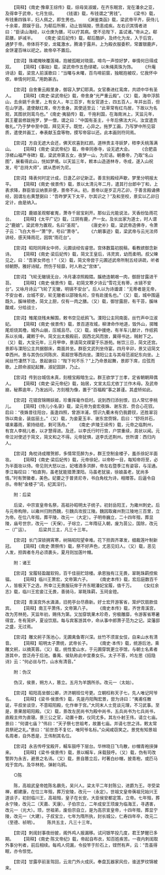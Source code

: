 <!-- { "loadSidebar": true } -->
　　【简释】《南史·豫章王综传》载，综母吴淑媛，在齐东眠宫，宠在潘余之亚，及得幸于武帝，七月生综。
　　《钱谱》载，布钱谓之“男钱”。
　　《梁书》载，布钱重四铢半，妇人佩之，即生男也。
　　《渊鉴类函》载，梁武帝平齐，获侍儿十余辈，颇娱于目。为郗后所察，动止皆隔拗，愤恚成疾。左右识其情者进曰：“臣读山海经，以仓庚为膳，可以疗其病。使不忌陛下，盖试诸。”帝从之。郗茹膳，妒减半。
　　《南史·梁后妃传》载，郗后酷妒，及终化为龙，入于后宫，通梦于帝。帝体将不安，龙辄激水，腾涌于露井。上为殿衣服委积，常置银鹿庐，金饼灌百味以祀之。故帝卒不置后。

　　【宫词】珠裙掩映覆莲绳，抱被孤眠对晓窗。啼鸟一声惊好梦，单情何日得成双。
　　【简释】《事始》载，梁武帝作五色绿裙，以朱绳真珠为饰。
　　《升庵诗话》载，梁宫人前溪歌曰：“当曙与未曙，百鸟啼前窗，独眠抱被叹，忆我怀中侬，单情何时双。”用韵甚古。

　　【宫词】自舍重云殿里身，御容入梦幻耶真。女官奏进红鸾席，共颂中华有圣人。
　　【简释】《南史·梁武帝纪》载，帝舍身“光严重云殿”。（又）载，海中浮鹄山，去余姚千余里，上有女人，年三百岁，有女官道士，四五百人，年并出百，但在山学道。遣使献红席，帝方舍身。其使适至云：“此草常有红鸟居，下故以为名观，其图状则鸾鸟也。”《南史·夷貊传》载，千拖利国，在海南洲上，天监元年，其王瞿昙修跋拖罗，梦一僧，谓之曰：“中国有圣主，十年后佛法大兴。汝宜遣贡敬礼。”乃于梦中至中国，拜见天子。既觉，心异之。拖罗工画，乃写梦中所见容质，遣使并画工，奉表献玉盘等物，摸写帝容以还。此本画则符同焉。

　　【宫词】方自无遮大会还，佛天欢喜到红颜。道林贵主寻妖梦，秾李夭桃落满山。
　　【简释】《南史·梁武帝纪》载，帝幸同泰寺，设无遮大会。
　　《合肥县浮槎山福严寺碑》载，梁武帝第五女，夜梦一山，为尼诘。朝奏帝，乃取“名山图”，展看得此山，恍如梦境。以天监三年，敕本山造道林寺，寺成，遂入山祝发，号“总持大师”，嫔从悉听为尼。

　　【宫词】降表何时定计成，日逢乙卯记新正。善言别殿经声歇，梦里分明报太平。
　　【简释】《南史·侯景传》载，景以太清元年二月，遣其行台郎中丁和，上表求降，群臣皆议纳景非便，景帝不从。初，景帝以是岁正月乙卯，于善言殿诵佛经，因谓左右黄慧弼曰：“吾昨梦天下太平，尔其识之？”及和至校，景实以乙卯日定计，由是纳入。

　　【宫词】鹿娘圣观郁崔嵬，萧寺千层宝刹开。那似云光能说法，天香纷坠雨花台。
　　【简释】《太平广记》载，江阴有鹿，产一女。及长出家为道士，时人谓之“鹿娘”。梁武帝为置观，名曰“圣观”。
　　《唐史补》载，梁武帝造佛寺，令萧子云：飞白大书一“萧”字，号曰“萧寺”。
　　《六朝事迹》载，梁武帝与云光法师讲经，感天降雨花，因筑“雨花台”。

　　【宫词】昭阳同拜女中师，元圃谈经佐睿思。宫体数篇初脱稿，看教嫔御念新诗。
　　【简释】《南史·梁后妃传》载，简文王皇后，讳灵宾，幼而柔明。叔父暕见之，曰：“吾家女师也！”（又）载，简文帝尝于元圃述武帝所制五经讲疏，听者倾朝野。雅好诗赋，然伤于轻靡，时人称之“宫体”。

　　【宫词】飞轮无辙镜无台，冷月凄凉照殿隈。膎绝连朝艰一肉，御厨甘露进干苔。
　　【简释】《南史·侯景传》载，初简文寒夕诗云“雪花无有蒂，水镜不安台”。又咏月诗云“飞轮了无辙，明镜不安台”。后人以为诗谶谓：“无蒂者是无帝，不安台者，台城不安，轮无辙者以邵陵名纶，空有赴援名也。”（又）载，城中围逼既久，膎味顿绝，简文上厨，仅有一肉之膳。（又）载，御甘露厨，有干苔，膎味酸咸，分给战士，

　　【宫词】雉尾烧残未解围，敕书空见纸鸦飞。溧阳公主同南面，丝竹声中泣淑妃。
　　【简释】《南史·侯景传》载，景百道攻城，柳津命作地道，毁外山，掷雉尾炬烧其橹，城外山崩，压城且尽。（又）载，城中援绝，有羊车儿献计，作纸鸦系以长绳，藏敕于中。简文出太极殿前，因西北风而放，冀得书达，贼射下之。（又）载，大宝元年，三月甲申，景请简文禊宴于乐游苑。帐饮三日，简文还宫。景即与溧阳公主共据御床，南面并坐。群臣文武列坐侍宴。四月辛卯，景又诏简文幸西州。景与其伪仪同陈庆、索超世等西向坐。溧阳公主与其母范淑妃东向坐。上闻丝竹凄然下泣。景起谢曰：“陛下何不乐？”上乃命景起舞，景即下席，应弦而歌。上顾命淑妃起舞，淑妃固辞，乃止。

　　【宫词】传到台城信未真，刻檀宝殿暗生尘。群王欲学丁兰孝，定省朝朝拜偶人。
　　【简释】《南史·梁元帝纪》载，始居，文宣太后尤依丁兰作木母。及武帝崩，秘葬逾年，乃发凶问，方刻檀为像，置于“百福殿”事之甚谨。其虚矫如此。

　　【宫词】花钿宫锦赐妖姬，珍重挥毫作启时。说到西归添别恨，旧人常忆李桃儿。
　　【简释】《侍儿小名录》载，梁元帝为妾宏夜姝、谢东宫、赍合心花钗。启曰：“夜姝昔往阳台，虽逢四照，曾游沣浦，惯识九衢未有仍我爵钗，还胜翠羽饰以南金，装兹丽土。”（又）载，为妾夏玉丰、谢东宫赍锦，启曰：“舒将并石，堪来暮雨，萦持结缆，剩可荡舟。”
　　《南史·庐陵王续传》载，元帝之临荆州，有宫人李桃儿者，以才慧得进。及还，以李氏行时行宫，户禁重续，具状以闻。元帝泣对使述于简文，简文和之不得。元帝犹惧，送李氏还荆州。世所谓：西归内人。

　　【宫词】角枕诗成赠贺郎，多情常觅醉为乡。群王空制金楼子，羞杀徐妃半面妆。
　　【简释】《南史·梁后妃传》载，元帝徐妃，以帝眇一目，每知帝将至，必为半面妆以侍。帝见则大怒以出，妃嗜酒多洪醉，帝左右暨季江有姿容，与淫通。季江每叹曰：“柏直狗，虽老犹能猎萧溧阳。马虽老犹骏，徐娘虽老，犹尚多情。”时有贺徽者，美色。妃要之于普贤尼寺，书白角枕为诗，相赠答。后逼令自杀。帝制“金楼子”词，纪其淫行。

　　附：后梁

　　后梁，中宗宣皇帝名祭，高祖孙昭明太子统子。初封岳阳王，为雍州刺史。后与元帝构隙，以雍州归附西魏，引魏兵攻拔江陵。魏因取雍州割江陵地三百里，立为帝。在位八年殂，葬平陵，改元一（大定）。子明帝巍立，二十四年殂，葬显陵，庙号世宗，改元一（天保）。子琮立，二年隋征入朝，废为莒公，国除，改元一（广运）。
　　后梁共三主，凡三十三年。

　　【宫词】长门深锁拥宵寒，树隔昭阳望幸难。花下担舆齐罩发，细裁莲叶制新冠。
　　【简释】《南史·萧祭传》载，祭不好声色，尤恶见妇人。（又）载，恶见人发，担舆者冬月必须裹头，夏月则加莲叶帽。

　　附：诸王

　　【宫词】宝履轻盈蹴软钩，百千佳丽贮琼楼。承恩独有江无畏，翠毦珠羁控紫骝。
　　【简释】临川王萧宏，文帝第六子。
　　《南史本传》载，宏后庭数百千人，皆极天下之选，所幸江无畏服玩侔于齐东眠潘妃宝履，值千万。
　　《女红余志》载，临川王宏妾江无畏，善骑马，翠毦珠羁，玉珂金镫。

　　【宫词】青溪宫外水潾潾，旧苑亭台尽鼎新。好士宏开游客省，笼炉饮扇款佳宾。
　　【简释】南王平萧伟，文帝第八子。
　　《南史本传》载，齐世青溪宫，改为芳林苑，天监年初，赐伟为第。又加穿筑果木珍奇，穷极雕靡，令游客省寒暑得宜，冬有笼炉，夏设饮扇。每与宾客游其中，命从事中郎萧子范为之记。梁藩邸之盛，无过焉。

　　【宫词】雕文舸子荡池心，无圃禽鱼寄兴深。丝竹不须宣女伎，自来山水有清音。
　　【简释】昭明太子萧统，武帝长子。
　　《南史·本传》载，统游后池，乘雕文舸，以摘芙蓉。（又）载，统性爱山水，于元圃穿筑更立亭馆，与朝士名素者游其中，尝泛舟于后池。番禺、侯轨称此中宜奏女乐。太子不答，吟左思《招隐诗》云：“何必丝与竹，山水有清音。”

　　附：伪汉

　　伪汉，侯景，朔方人，篡立。五月为羊鵾所杀。改元一（太始）。

　　【宫词】昭阳高坐御公卿，济济朝班位号更。立朝枉称天子七，先人唯记阿爷名。
　　【简释】《梁书·侯景传》载，先是丹阳陶宏景，尝为诗曰：“夷甫任散诞，平叔坐谈空，不意昭阳殿，化作单于宫。”大同末人士竞谈元理，不习武事。至是，景果居昭阳殿。（又）载，景改左民尚书为殿中尚书，五兵尚书为七兵尚书，直殿主帅为直寝。景三公之官，动置十数，仪同尤多。其左仆射王伟，请立七庙。景曰：“何谓七庙？”伟曰：“天子祭七世祖考，故置七庙。并请七世之讳，敕太常具祭祀之礼。”景曰：“前世吾不复忆，唯阿爷名标。”众闻咸窃笑之。景党有知景祖名周者，自外悉是，王伟制其名位。

　　【宫词】永吉传呼宝殿开，轜车鼓呼下层台。华林晓日飞鸟散，纱帽青袍挟弹来。
　　【简释】《梁书·侯景传》载，景以轜车，床载鼓呼。（又）载，伪有司改警跸为永吉，避景之名讳。（又）载，景自篡立后，时著白纱帽，披青袍，或匹马戏于宫内。及华林苑，弹射乌鸦。

　　○陈

　　陈，高祖武皇帝姓陈名霸先，吴兴人。梁太平二年封陈公，进爵为王。寻受梁禅，都建康，在位三年殂，葬万安陵，改元一（永定）。世祖文皇帝蒨祖兄始兴王道谈子，初封临川王，高祖殂，皇子在长安。大臣侯安都定策，立帝。七年殂，葬永宁陵，改元二（天嘉、天康）。子伯宗立，二年成安王顼废为临海王，寻遇害，改元一（光大）。顼，世祖弟，废伯宗自立，是为高宗宣皇帝，十四年殂，葬显宁陵，改元一（大建）。子叔宝立，七年为隋所执，封长城公，仁寿四年卒，改元二（至德、祯明）。
　　陈共五主，凡三十三年。

　　【宫词】刺闺封事夜纷披，阁外鸡人报漏移。试问银竿投几度，君王梦醒已多期。
　　【简释】《南史·陈文帝纪》载，帝起自布衣，知百姓疾苦。一夜内刺闺取外事分判者，前后相续。每鸡人伺漏，令投竿于阶石上，铿然有声，云：“吾虽得眠，亦令惊觉。

　　【宫词】甘露亭前圣驾回，云龙门外火成灰。奉盘瓦器家风俭，谁送罗纹锦被来。
